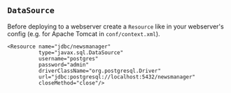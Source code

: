 ## `DataSource`

Before deploying to a webserver create a `Resource` like in your webserver's config (e.g. for Apache Tomcat in `conf/context.xml`).

```
<Resource name="jdbc/newsmanager"
          type="javax.sql.DataSource"
          username="postgres"
          password="admin"
          driverClassName="org.postgresql.Driver"
          url="jdbc:postgresql://localhost:5432/newsmanager"
          closeMethod="close"/>
```
